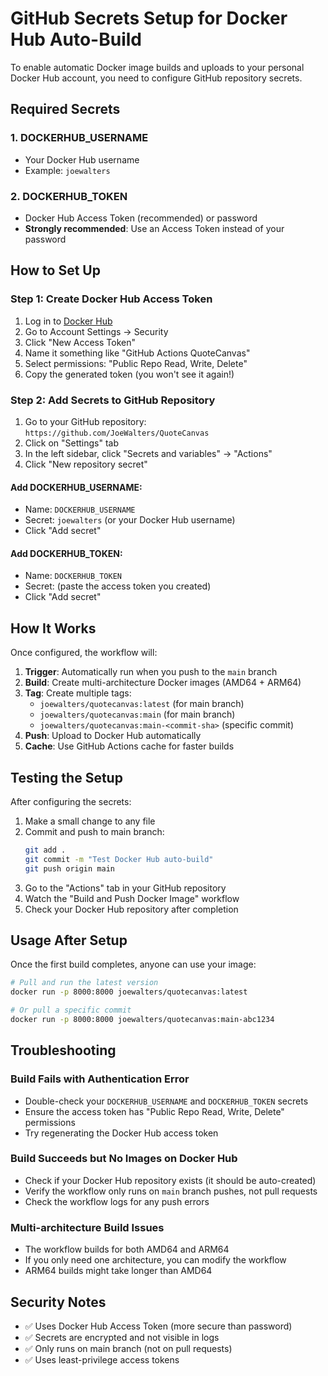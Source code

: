 # GitHub Secrets Setup for Docker Hub Auto-Build

To enable automatic Docker image builds and uploads to your personal Docker Hub account, you need to configure GitHub repository secrets.

## Required Secrets

### 1. DOCKERHUB_USERNAME
- Your Docker Hub username
- Example: `joewalters`

### 2. DOCKERHUB_TOKEN
- Docker Hub Access Token (recommended) or password
- **Strongly recommended**: Use an Access Token instead of your password

## How to Set Up

### Step 1: Create Docker Hub Access Token
1. Log in to [Docker Hub](https://hub.docker.com/)
2. Go to Account Settings → Security
3. Click "New Access Token"
4. Name it something like "GitHub Actions QuoteCanvas"
5. Select permissions: "Public Repo Read, Write, Delete"
6. Copy the generated token (you won't see it again!)

### Step 2: Add Secrets to GitHub Repository
1. Go to your GitHub repository: `https://github.com/JoeWalters/QuoteCanvas`
2. Click on "Settings" tab
3. In the left sidebar, click "Secrets and variables" → "Actions"
4. Click "New repository secret"

#### Add DOCKERHUB_USERNAME:
- Name: `DOCKERHUB_USERNAME`
- Secret: `joewalters` (or your Docker Hub username)
- Click "Add secret"

#### Add DOCKERHUB_TOKEN:
- Name: `DOCKERHUB_TOKEN`
- Secret: (paste the access token you created)
- Click "Add secret"

## How It Works

Once configured, the workflow will:

1. **Trigger**: Automatically run when you push to the `main` branch
2. **Build**: Create multi-architecture Docker images (AMD64 + ARM64)
3. **Tag**: Create multiple tags:
   - `joewalters/quotecanvas:latest` (for main branch)
   - `joewalters/quotecanvas:main` (for main branch)
   - `joewalters/quotecanvas:main-<commit-sha>` (specific commit)
4. **Push**: Upload to Docker Hub automatically
5. **Cache**: Use GitHub Actions cache for faster builds

## Testing the Setup

After configuring the secrets:

1. Make a small change to any file
2. Commit and push to main branch:
   ```bash
   git add .
   git commit -m "Test Docker Hub auto-build"
   git push origin main
   ```
3. Go to the "Actions" tab in your GitHub repository
4. Watch the "Build and Push Docker Image" workflow
5. Check your Docker Hub repository after completion

## Usage After Setup

Once the first build completes, anyone can use your image:

```bash
# Pull and run the latest version
docker run -p 8000:8000 joewalters/quotecanvas:latest

# Or pull a specific commit
docker run -p 8000:8000 joewalters/quotecanvas:main-abc1234
```

## Troubleshooting

### Build Fails with Authentication Error
- Double-check your `DOCKERHUB_USERNAME` and `DOCKERHUB_TOKEN` secrets
- Ensure the access token has "Public Repo Read, Write, Delete" permissions
- Try regenerating the Docker Hub access token

### Build Succeeds but No Images on Docker Hub
- Check if your Docker Hub repository exists (it should be auto-created)
- Verify the workflow only runs on `main` branch pushes, not pull requests
- Check the workflow logs for any push errors

### Multi-architecture Build Issues
- The workflow builds for both AMD64 and ARM64
- If you only need one architecture, you can modify the workflow
- ARM64 builds might take longer than AMD64

## Security Notes

- ✅ Uses Docker Hub Access Token (more secure than password)
- ✅ Secrets are encrypted and not visible in logs
- ✅ Only runs on main branch (not on pull requests)
- ✅ Uses least-privilege access tokens